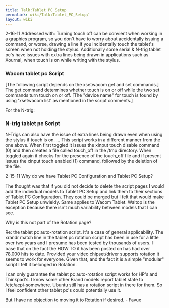 ```yaml
---
title: Talk:Tablet PC Setup
permalink: wiki/Talk:Tablet_PC_Setup/
layout: wiki
---
```


2-16-11 Addressed with: Turning touch off can be convient when working
in a graphics program, so you don't have to worry about accidentally
issuing a command, or worse, drawing a line if you incidentally touch
the tablet's screen when not holding the stylus. Additionally some
serial & N-trig tablet pc's have issues with extra lines being drawn in
applications such as Xournal, when touch is on while writing with the
stylus.

### Wacom tablet pc Script

\[The following script depends on the xsetwacom get and set commands.\]
The get command determines whether touch is on or off while the two set
commands turn touch on or off. \[The "device name" for touch is found by
using 'xsetwacom list' as mentioned in the script comments.\]

For the N-trig:

### N-trig tablet pc Script

N-Trigs can also have the issue of extra lines being drawn even when
using the stylus if touch is on. ... This script works in a different
manner from the one above. When first toggled it issues the xinput touch
disable command (0) and then creates a file called touch\_off in the
/tmp directory. When toggled again it checks for the presence of the
touch\_off file and if present issues the xinput touch enabled (1)
command, followed by the deletion of the file.

2-15-11 Why do we have Tablet PC Configuration and Tablet PC Setup?

The thought was that if you did not decide to delete the script pages I
would add the individual models to Tablet PC Setup and link them to
their sections of Tablet PC Configuration. They could be merged but I
felt that would make Tablet PC Setup unwieldy. Same applies to Wacom
Tablet. Waltop is the exception because there isn't much variability
between models that I can see.

Why is this not part of the Rotation page?

Re: the tablet pc auto-rotation script. It's a case of general
applicability. The xrandr match line in the tablet pc rotation script
has been in use for a little over two years and I presume has been
tested by thousands of users. I base that on the fact the HOW TO it has
been posted on has had over 78,000 hits to date. Provided your video
chipset/driver supports rotation it seems to work for everyone. Given
that, and the fact it is a simple "modular" script I felt it belonged in
Rotation.

I can only guarantee the tablet pc auto-rotation script works for HP's
and Thinkpad's. I know some other Brand models report tablet state to
/etc/acpi-somewhere. Ubuntu still has a rotation script in there for
them. So I feel confident other tablet pc's could potentially use it.

But I have no objection to moving it to Rotation if desired. - Favux
